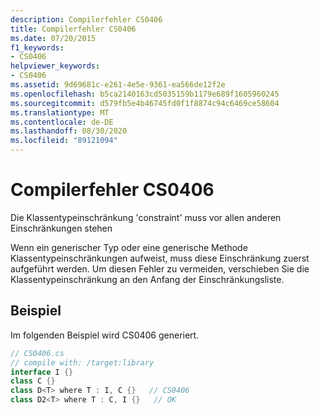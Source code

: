 ```yaml
---
description: Compilerfehler CS0406
title: Compilerfehler CS0406
ms.date: 07/20/2015
f1_keywords:
- CS0406
helpviewer_keywords:
- CS0406
ms.assetid: 9d69681c-e261-4e5e-9361-ea566de12f2e
ms.openlocfilehash: b5ca2140163cd5035159b1179e689f1605960245
ms.sourcegitcommit: d579fb5e4b46745fd0f1f8874c94c6469ce58604
ms.translationtype: MT
ms.contentlocale: de-DE
ms.lasthandoff: 08/30/2020
ms.locfileid: "89121094"
---
```

# <a name="compiler-error-cs0406"></a>Compilerfehler CS0406
Die Klassentypeinschränkung 'constraint' muss vor allen anderen Einschränkungen stehen  
  
 Wenn ein generischer Typ oder eine generische Methode Klassentypeinschränkungen aufweist, muss diese Einschränkung zuerst aufgeführt werden. Um diesen Fehler zu vermeiden, verschieben Sie die Klassentypeinschränkung an den Anfang der Einschränkungsliste.  
  
## <a name="example"></a>Beispiel  
 Im folgenden Beispiel wird CS0406 generiert.  
  
```csharp  
// CS0406.cs  
// compile with: /target:library  
interface I {}  
class C {}  
class D<T> where T : I, C {}   // CS0406  
class D2<T> where T : C, I {}   // OK  
```
